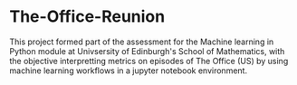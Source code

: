 # The-Office-Reunion
This project formed part of the assessment for the Machine learning in Python module at Univsersity of Edinburgh's School of Mathematics, with the objective 
interpretting metrics on episodes of The Office (US) by using machine learning workflows in a jupyter notebook environment.
